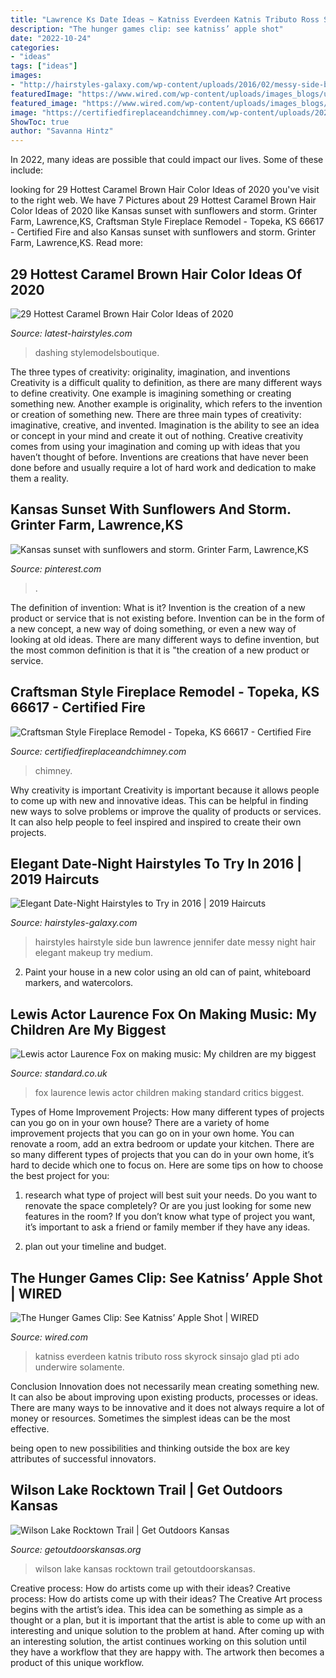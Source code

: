 ```yaml
---
title: "Lawrence Ks Date Ideas ~ Katniss Everdeen Katnis Tributo Ross Skyrock Sinsajo Glad Pti Ado Underwire Solamente"
description: "The hunger games clip: see katniss’ apple shot"
date: "2022-10-24"
categories:
- "ideas"
tags: ["ideas"]
images:
- "http://hairstyles-galaxy.com/wp-content/uploads/2016/02/messy-side-bun-hairstyle-2016-500x688.jpg"
featuredImage: "https://www.wired.com/wp-content/uploads/images_blogs/underwire/2012/02/Katniss1.jpg"
featured_image: "https://www.wired.com/wp-content/uploads/images_blogs/underwire/2012/02/Katniss1.jpg"
image: "https://certifiedfireplaceandchimney.com/wp-content/uploads/2020/03/Photo-Mar-13-3-06-10-PM-scaled.jpg"
ShowToc: true
author: "Savanna Hintz"
---
```



In 2022, many ideas are possible that could impact our lives. Some of these include: 

	

		
looking for 29 Hottest Caramel Brown Hair Color Ideas of 2020 you've visit to the right web. We have 7 Pictures about 29 Hottest Caramel Brown Hair Color Ideas of 2020 like Kansas sunset with sunflowers and storm. Grinter Farm, Lawrence,KS, Craftsman Style Fireplace Remodel - Topeka, KS 66617 - Certified Fire and also Kansas sunset with sunflowers and storm. Grinter Farm, Lawrence,KS. Read more:
		
    
## 29 Hottest Caramel Brown Hair Color Ideas Of 2020

<img loading=lazy src="https://www.latest-hairstyles.com/wp-content/uploads/dashing-long-balayage-for-olive-skin-caramel-brown-500x577.jpg" onerror="this.onerror=null;this.src='https://tse3.mm.bing.net/th?id=OIP.gzFVN7tP9RpJZjIxDimQiwHaIi&amp;pid=15.1';" alt="29 Hottest Caramel Brown Hair Color Ideas of 2020">

_Source: latest-hairstyles.com_

>dashing stylemodelsboutique. 

	

The three types of creativity: originality, imagination, and inventions
Creativity is a difficult quality to definition, as there are many different ways to define creativity. One example is imagining something or creating something new. Another example is originality, which refers to the invention or creation of something new. 
There are three main types of creativity: imaginative, creative, and invented. Imagination is the ability to see an idea or concept in your mind and create it out of nothing. Creative creativity comes from using your imagination and coming up with ideas that you haven’t thought of before. Inventions are creations that have never been done before and usually require a lot of hard work and dedication to make them a reality.

    
## Kansas Sunset With Sunflowers And Storm. Grinter Farm, Lawrence,KS

<img loading=lazy src="https://i.pinimg.com/736x/fd/df/7e/fddf7e9f4c2f10c217d517db529e8903--kansas-sunflowers.jpg" onerror="this.onerror=null;this.src='https://tse3.mm.bing.net/th?id=OIP.gH-7Ke-1DZMXxtobtmh92AHaE7&amp;pid=15.1';" alt="Kansas sunset with sunflowers and storm. Grinter Farm, Lawrence,KS">

_Source: pinterest.com_

>. 

	

The definition of invention: What is it?
Invention is the creation of a new product or service that is not existing before. Invention can be in the form of a new concept, a new way of doing something, or even a new way of looking at old ideas. There are many different ways to define invention, but the most common definition is that it is "the creation of a new product or service.

    
## Craftsman Style Fireplace Remodel - Topeka, KS 66617 - Certified Fire

<img loading=lazy src="https://certifiedfireplaceandchimney.com/wp-content/uploads/2020/03/Photo-Mar-13-3-06-10-PM-scaled.jpg" onerror="this.onerror=null;this.src='https://tse4.mm.bing.net/th?id=OIP.FPkJskpqEieiuW2QoVXiCQHaJ4&amp;pid=15.1';" alt="Craftsman Style Fireplace Remodel - Topeka, KS 66617 - Certified Fire">

_Source: certifiedfireplaceandchimney.com_

>chimney. 

	

Why creativity is important
Creativity is important because it allows people to come up with new and innovative ideas. This can be helpful in finding new ways to solve problems or improve the quality of products or services. It can also help people to feel inspired and inspired to create their own projects.

    
## Elegant Date-Night Hairstyles To Try In 2016 | 2019 Haircuts

<img loading=lazy src="http://hairstyles-galaxy.com/wp-content/uploads/2016/02/messy-side-bun-hairstyle-2016-500x688.jpg" onerror="this.onerror=null;this.src='https://tse1.mm.bing.net/th?id=OIP.JBXH_N_RXuL7vOIaofJkwwHaKM&amp;pid=15.1';" alt="Elegant Date-Night Hairstyles to Try in 2016 | 2019 Haircuts">

_Source: hairstyles-galaxy.com_

>hairstyles hairstyle side bun lawrence jennifer date messy night hair elegant makeup try medium. 

	

2. Paint your house in a new color using an old can of paint, whiteboard markers, and watercolors.

    
## Lewis Actor Laurence Fox On Making Music: My Children Are My Biggest

<img loading=lazy src="https://static.standard.co.uk/s3fs-public/thumbnails/image/2015/10/27/13/laurencefox.jpg" onerror="this.onerror=null;this.src='https://tse3.mm.bing.net/th?id=OIP.-SZj8YlsIBBOIBqJEE3VUQHaE8&amp;pid=15.1';" alt="Lewis actor Laurence Fox on making music: My children are my biggest">

_Source: standard.co.uk_

>fox laurence lewis actor children making standard critics biggest. 

	

Types of Home Improvement Projects: How many different types of projects can you go on in your own house?
There are a variety of home improvement projects that you can go on in your own home. You can renovate a room, add an extra bedroom or update your kitchen. There are so many different types of projects that you can do in your own home, it’s hard to decide which one to focus on. Here are some tips on how to choose the best project for you: 
1. research what type of project will best suit your needs. Do you want to renovate the space completely? Or are you just looking for some new features in the room? If you don’t know what type of project you want, it’s important to ask a friend or family member if they have any ideas. 

2. plan out your timeline and budget.

    
## The Hunger Games Clip: See Katniss’ Apple Shot | WIRED

<img loading=lazy src="https://www.wired.com/wp-content/uploads/images_blogs/underwire/2012/02/Katniss1.jpg" onerror="this.onerror=null;this.src='https://tse1.mm.bing.net/th?id=OIP.1s8_Wy6pdU0uDmSI71qe_AHaEf&amp;pid=15.1';" alt="The Hunger Games Clip: See Katniss’ Apple Shot | WIRED">

_Source: wired.com_

>katniss everdeen katnis tributo ross skyrock sinsajo glad pti ado underwire solamente. 

	

Conclusion
Innovation does not necessarily mean creating something new. It can also be about improving upon existing products, processes or ideas.
There are many ways to be innovative and it does not always require a lot of money or resources. Sometimes the simplest ideas can be the most effective.

 being open to new possibilities and thinking outside the box are key attributes of successful innovators.

    
## Wilson Lake Rocktown Trail | Get Outdoors Kansas

<img loading=lazy src="http://www.getoutdoorskansas.org/sites/default/files/wilson_rocktown_trail.jpg" onerror="this.onerror=null;this.src='https://tse4.mm.bing.net/th?id=OIP.kTuQcDV5w-5ZuOQ6rvoEjAHaFj&amp;pid=15.1';" alt="Wilson Lake Rocktown Trail | Get Outdoors Kansas">

_Source: getoutdoorskansas.org_

>wilson lake kansas rocktown trail getoutdoorskansas. 

	

Creative process: How do artists come up with their ideas?
Creative process: How do artists come up with their ideas?
The Creative Art process begins with the artist’s idea. This idea can be something as simple as a thought or a plan, but it is important that the artist is able to come up with an interesting and unique solution to the problem at hand. After coming up with an interesting solution, the artist continues working on this solution until they have a workflow that they are happy with. The artwork then becomes a product of this unique workflow.

